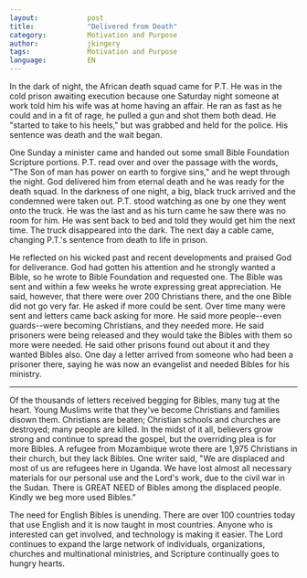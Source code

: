 ```yaml
---
layout:            post
title:             "Delivered from Death"
category:          Motivation and Purpose
author:            jkingery
tags:              Motivation and Purpose
language:          EN
---
```


In the dark of night, the African death squad came for P.T. He was in 
the cold prison awaiting execution because one Saturday night someone 
at work told him his wife was at home having an affair. He ran as fast 
as he could and in a fit of rage, he pulled a gun and shot them both 
dead. He "started to take to his heels," but was grabbed and held for 
the police. His sentence was death and the wait began.

One Sunday a minister came and handed out some small Bible Foundation 
Scripture portions. P.T. read over and over the passage with the words, 
"The Son of man has power on earth to forgive sins," and he wept through
the night. God delivered him from eternal death and he was ready for 
the death squad. In the darkness of one night, a big, black truck 
arrived and the condemned were taken out. P.T. stood watching as one 
by one they went onto the truck. He was the last and as his turn came 
he saw there was no room for him. He was sent back to bed and told they 
would get him the next time. The truck disappeared into the dark. The 
next day a cable came, changing P.T.'s sentence from death to life in 
prison.

He reflected on his wicked past and recent developments and praised God 
for deliverance. God had gotten his attention and he strongly wanted a 
Bible, so he wrote to Bible Foundation and requested one. The Bible was 
sent and within a few weeks he wrote expressing great appreciation. He 
said, however, that there were over 200 Christians there, and the one 
Bible did not go very far. He asked if more could be sent. Over time 
many were sent and letters came back asking for more. He said more 
people--even guards--were becoming Christians, and they needed more. 
He said prisoners were being released and they would take the Bibles 
with them so more were needed. He said other prisons found out about 
it and they wanted Bibles also. One day a letter arrived from someone 
who had been a prisoner there, saying he was now an evangelist and 
needed Bibles for his ministry.

- - -

Of the thousands of letters received begging for Bibles, many tug at 
the heart. Young Muslims write that they've become Christians and 
families disown them. Christians are beaten; Christian schools and 
churches are destroyed; many people are killed. In the midst of it all, 
believers grow strong and continue to spread the gospel, but the 
overriding plea is for more Bibles. A refugee from Mozambique wrote 
there are 1,975 Christians in their church, but they lack Bibles. One 
writer said, "We are displaced and most of us are refugees here in 
Uganda. We have lost almost all necessary materials for our personal 
use and the Lord's work, due to the civil war in the Sudan. There is 
GREAT NEED of Bibles among the displaced people. Kindly we beg more 
used Bibles."

The need for English Bibles is unending. There are over 100 countries 
today that use English and it is now taught in most countries. Anyone 
who is interested can get involved, and technology is making it easier. 
The Lord continues to expand the large network of individuals, 
organizations, churches and multinational ministries, and Scripture 
continually goes to hungry hearts.

